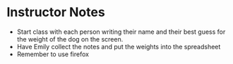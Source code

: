 # Instructor Notes
* Start class with each person writing their name and their best guess for the weight of the dog on the screen.
* Have Emily collect the notes and put the weights into the spreadsheet
* Remember to use firefox
